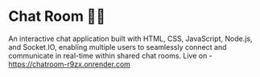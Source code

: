 # Chat Room 🧑‍💻
An interactive chat application built with HTML, CSS, JavaScript, Node.js, and Socket.IO, enabling multiple users to seamlessly connect and communicate in real-time within shared chat rooms.
Live on - https://chatroom-r9zx.onrender.com
